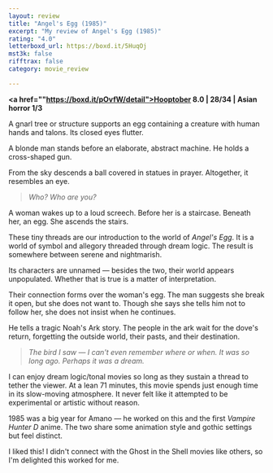 ```yaml
---
layout: review
title: "Angel's Egg (1985)"
excerpt: "My review of Angel's Egg (1985)"
rating: "4.0"
letterboxd_url: https://boxd.it/5HuqOj
mst3k: false
rifftrax: false
category: movie_review

---
```


<b><a href=""https://boxd.it/pOvfW/detail">Hooptober 8.0 | 28/34 | Asian horror 1/3</a></b>

A gnarl tree or structure supports an egg containing a creature with human hands and talons. Its closed eyes flutter.

A blonde man stands before an elaborate, abstract machine. He holds a cross-shaped gun.

From the sky descends a ball covered in statues in prayer. Altogether, it resembles an eye.

<blockquote><i>Who? Who are you?</i></blockquote>

A woman wakes up to a loud screech. Before her is a staircase. Beneath her, an egg. She ascends the stairs.

These tiny threads are our introduction to the world of <i>Angel's Egg</i>. It is a world of symbol and allegory threaded through dream logic. The result is somewhere between serene and nightmarish.

Its characters are unnamed — besides the two, their world appears unpopulated. Whether that is true is a matter of interpretation.

Their connection forms over the woman's egg. The man suggests she break it open, but she does not want to. Though she says she tells him not to follow her, she does not insist when he continues.

He tells a tragic Noah's Ark story. The people in the ark wait for the dove's return, forgetting the outside world, their pasts, and their destination.

<blockquote><i>The bird I saw — I can't even remember where or when. It was so long ago. Perhaps it was a dream.</i></blockquote>

I can enjoy dream logic/tonal movies so long as they sustain a thread to tether the viewer. At a lean 71 minutes, this movie spends just enough time in its slow-moving atmosphere. It never felt like it attempted to be experimental or artistic without reason.

1985 was a big year for Amano — he worked on this and the first <i>Vampire Hunter D</i> anime. The two share some animation style and gothic settings but feel distinct.

I liked this! I didn't connect with the Ghost in the Shell movies like others, so I'm delighted this worked for me.